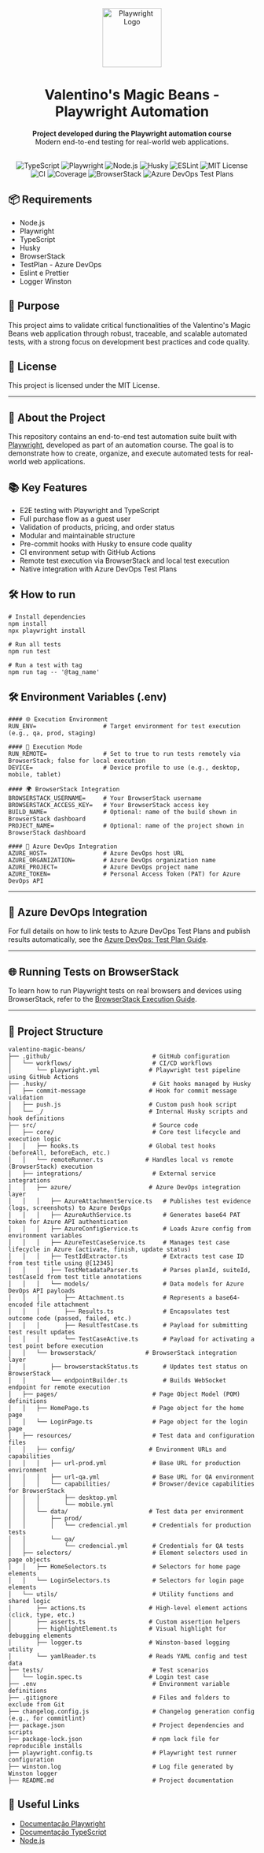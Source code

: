 <div align="center">
  <img src="https://playwright.dev/img/playwright-logo.svg" alt="Playwright Logo" width="120" />
  <h1>Valentino's Magic Beans - Playwright Automation</h1>
  <p><strong>Project developed during the Playwright automation course</strong><br>Modern end-to-end testing for real-world web applications.</p><br>
</div>

<div align="center">
  <img src="https://img.shields.io/badge/TypeScript-3178c6?style=for-the-badge&logo=typescript&logoColor=white" alt="TypeScript" />
  <img src="https://img.shields.io/badge/Playwright-2ead33?style=for-the-badge&logo=playwright&logoColor=white" alt="Playwright" />
  <img src="https://img.shields.io/badge/Node.js-339933?style=for-the-badge&logo=nodedotjs&logoColor=white" alt="Node.js" />
  <img src="https://img.shields.io/badge/Husky-hooks-critical?style=for-the-badge&logo=git&logoColor=white" alt="Husky" />
  <img src="https://img.shields.io/badge/ESLint-code%20quality-blueviolet?style=for-the-badge&logo=eslint&logoColor=white" alt="ESLint" />
  <img src="https://img.shields.io/badge/License-MIT-blue?style=for-the-badge" alt="MIT License" />
  <img src="https://img.shields.io/badge/CI-GitHub%20Actions-blue?style=for-the-badge&logo=githubactions&logoColor=white" alt="CI" />
  <img src="https://img.shields.io/badge/Coverage-100%25-success?style=for-the-badge" alt="Coverage" />
  <img src="https://img.shields.io/badge/BrowserStack-integrated-orange?style=for-the-badge&logo=browserstack&logoColor=white" alt="BrowserStack" />
  <img src="https://img.shields.io/badge/Azure%20DevOps-Test%20Plans-0078D7?style=for-the-badge&logo=azuredevops&logoColor=white" alt="Azure DevOps Test Plans" />
</div>

## 📦 Requirements
- Node.js
- Playwright
- TypeScript
- Husky
- BrowserStack
- TestPlan - Azure DevOps
- Eslint e Prettier
- Logger Winston

## 🚀 Purpose
This project aims to validate critical functionalities of the Valentino's Magic Beans web application through robust, traceable, and scalable automated tests, with a strong focus on development best practices and code quality.

## 📄 License
This project is licensed under the MIT License.

---

## 🚀 About the Project
This repository contains an end-to-end test automation suite built with <a href="https://playwright.dev/">Playwright</a>, developed as part of an automation course. The goal is to demonstrate how to create, organize, and execute automated tests for real-world web applications.

## 📚 Key Features
- E2E testing with Playwright and TypeScript
- Full purchase flow as a guest user
- Validation of products, pricing, and order status
- Modular and maintainable structure
- Pre-commit hooks with Husky to ensure code quality
- CI environment setup with GitHub Actions
- Remote test execution via BrowserStack and local test execution
- Native integration with Azure DevOps Test Plans

## 🛠️ How to run
```env
# Install dependencies
npm install
npx playwright install

# Run all tests
npm run test

# Run a test with tag
npm run tag -- '@tag_name'
```

## 🛠️ Environment Variables (.env)

```env
#### 🌐 Execution Environment
RUN_ENV=                   # Target environment for test execution (e.g., qa, prod, staging)

#### 🧪 Execution Mode
RUN_REMOTE=                # Set to true to run tests remotely via BrowserStack; false for local execution
DEVICE=                    # Device profile to use (e.g., desktop, mobile, tablet)

#### 🌍 BrowserStack Integration
BROWSERSTACK_USERNAME=     # Your BrowserStack username
BROWSERSTACK_ACCESS_KEY=   # Your BrowserStack access key
BUILD_NAME=                # Optional: name of the build shown in BrowserStack dashboard
PROJECT_NAME=              # Optional: name of the project shown in BrowserStack dashboard

#### 🔗 Azure DevOps Integration
AZURE_HOST=                # Azure DevOps host URL
AZURE_ORGANIZATION=        # Azure DevOps organization name
AZURE_PROJECT=             # Azure DevOps project name
AZURE_TOKEN=               # Personal Access Token (PAT) for Azure DevOps API
```

---

## 🔗 Azure DevOps Integration

For full details on how to link tests to Azure DevOps Test Plans and publish results automatically, see the [Azure DevOps: Test Plan Guide](./docs/azure-devops.md).

---

## 🌐 Running Tests on BrowserStack

To learn how to run Playwright tests on real browsers and devices using BrowserStack, refer to the [BrowserStack Execution Guide](./docs/browserstack.md).

---

## 📂 Project Structure
```
valentino-magic-beans/
├── .github/                             # GitHub configuration
│   └── workflows/                       # CI/CD workflows
│       └── playwright.yml              # Playwright test pipeline using GitHub Actions
├── .husky/                              # Git hooks managed by Husky
│   ├── commit-message                  # Hook for commit message validation
│   ├── push.js                         # Custom push hook script
│   └── _/                              # Internal Husky scripts and hook definitions
├── src/                                 # Source code
│   ├── core/                            # Core test lifecycle and execution logic
│   │   ├── hooks.ts                    # Global test hooks (beforeAll, beforeEach, etc.)
│   │   └── remoteRunner.ts            # Handles local vs remote (BrowserStack) execution
│   ├── integrations/                    # External service integrations
│   │   ├── azure/                      # Azure DevOps integration layer
│   │   │   ├── AzureAttachmentService.ts   # Publishes test evidence (logs, screenshots) to Azure DevOps
│   │   │   ├── AzureAuthService.ts         # Generates base64 PAT token for Azure API authentication
│   │   │   ├── AzureConfigService.ts       # Loads Azure config from environment variables
│   │   │   ├── AzureTestCaseService.ts     # Manages test case lifecycle in Azure (activate, finish, update status)
│   │   │   ├── TestIdExtractor.ts          # Extracts test case ID from test title using @[12345]
│   │   │   ├── TestMetadataParser.ts       # Parses planId, suiteId, testCaseId from test title annotations
│   │   │   └── models/                     # Data models for Azure DevOps API payloads
│   │   │       ├── Attachment.ts           # Represents a base64-encoded file attachment
│   │   │       ├── Results.ts              # Encapsulates test outcome code (passed, failed, etc.)
│   │   │       ├── ResultTestCase.ts       # Payload for submitting test result updates
│   │   │       └── TestCaseActive.ts       # Payload for activating a test point before execution
│   │   └── browserstack/              # BrowserStack integration layer
│   │       ├── browserstackStatus.ts       # Updates test status on BrowserStack
│   │       └── endpointBuilder.ts          # Builds WebSocket endpoint for remote execution
│   ├── pages/                           # Page Object Model (POM) definitions
│   │   ├── HomePage.ts                  # Page object for the home page
│   │   └── LoginPage.ts                 # Page object for the login page
│   ├── resources/                       # Test data and configuration files
│   │   ├── config/                     # Environment URLs and capabilities
│   │   │   ├── url-prod.yml             # Base URL for production environment
│   │   │   ├── url-qa.yml               # Base URL for QA environment
│   │   │   └── capabilities/            # Browser/device capabilities for BrowserStack
│   │   │       ├── desktop.yml
│   │   │       └── mobile.yml
│   │   └── data/                       # Test data per environment
│   │       ├── prod/
│   │       │   └── credencial.yml       # Credentials for production tests
│   │       └── qa/
│   │           └── credencial.yml       # Credentials for QA tests
│   ├── selectors/                       # Element selectors used in page objects
│   │   ├── HomeSelectors.ts             # Selectors for home page elements
│   │   └── LoginSelectors.ts            # Selectors for login page elements
│   └── utils/                           # Utility functions and shared logic
│       ├── actions.ts                  # High-level element actions (click, type, etc.)
│       ├── asserts.ts                  # Custom assertion helpers
│       ├── highlightElement.ts         # Visual highlight for debugging elements
│       ├── logger.ts                   # Winston-based logging utility
│       └── yamlReader.ts               # Reads YAML config and test data
├── tests/                               # Test scenarios
│   └── login.spec.ts                   # Login test case
├── .env                                 # Environment variable definitions
├── .gitignore                           # Files and folders to exclude from Git
├── changelog.config.js                  # Changelog generation config (e.g., for commitlint)
├── package.json                         # Project dependencies and scripts
├── package-lock.json                    # npm lock file for reproducible installs
├── playwright.config.ts                 # Playwright test runner configuration
├── winston.log                          # Log file generated by Winston logger
├── README.md                            # Project documentation
```

## 🔗 Useful Links
- [Documentação Playwright](https://playwright.dev/)
- [Documentação TypeScript](https://www.typescriptlang.org/)
- [Node.js](https://nodejs.org/)